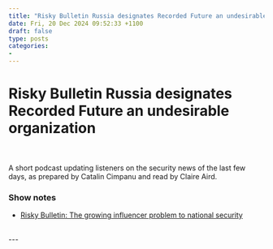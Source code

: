 ```yaml
---
title: "Risky Bulletin Russia designates Recorded Future an undesirable organization"
date: Fri, 20 Dec 2024 09:52:33 +1100
draft: false
type: posts
categories: 
- 
---
```

# Risky Bulletin Russia designates Recorded Future an undesirable organization

<br/>

<br/>
A short podcast updating listeners on the security news of the last few days, as prepared by Catalin Cimpanu and read by Claire Aird.

### Show notes

-   [Risky Bulletin: The growing influencer problem to national security](https://risky.biz/risky-bulletin-the-growing-influencer-problem-to-national-security/)

<br/>
---
